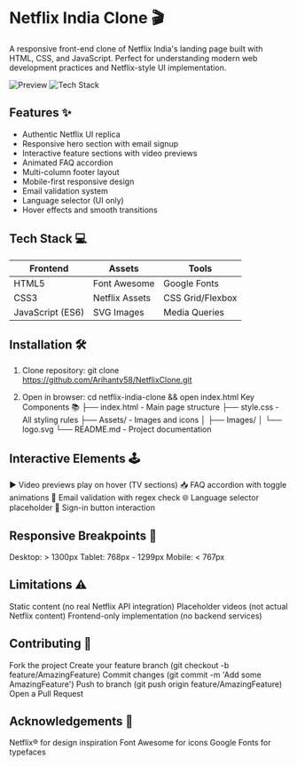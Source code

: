 # Netflix India Clone 🎬

A responsive front-end clone of Netflix India's landing page built with HTML, CSS, and JavaScript. Perfect for understanding modern web development practices and Netflix-style UI implementation.

![Preview](https://img.shields.io/badge/Preview-Live_Demo-blue) 
![Tech Stack](https://img.shields.io/badge/Tech_Stack-HTML5-CSS3-JS-yellowgreen)

## Features ✨
- Authentic Netflix UI replica
- Responsive hero section with email signup
- Interactive feature sections with video previews
- Animated FAQ accordion
- Multi-column footer layout
- Mobile-first responsive design
- Email validation system
- Language selector (UI only)
- Hover effects and smooth transitions

## Tech Stack 💻
| Frontend          | Assets           | Tools            |
|-------------------|------------------|------------------|
| HTML5             | Font Awesome     | Google Fonts     |
| CSS3              | Netflix Assets   | CSS Grid/Flexbox |
| JavaScript (ES6)  | SVG Images       | Media Queries    |

## Installation 🛠️
1. Clone repository:
git clone https://github.com/Arihantv58/NetflixClone.git

3. Open in browser:
cd netflix-india-clone && open index.html
Key Components 📚
├── index.html         - Main page structure
├── style.css          - All styling rules
├── Assets/            - Images and icons
│   ├── Images/
│   └── logo.svg
└── README.md          - Project documentation

## Interactive Elements 🕹️
▶️ Video previews play on hover (TV sections)
📥 FAQ accordion with toggle animations
📧 Email validation with regex check
🌐 Language selector placeholder
🔴 Sign-in button interaction

## Responsive Breakpoints 📱
Desktop: > 1300px
Tablet: 768px - 1299px
Mobile: < 767px

## Limitations ⚠️
Static content (no real Netflix API integration)
Placeholder videos (not actual Netflix content)
Frontend-only implementation (no backend services)

## Contributing 🤝
Fork the project
Create your feature branch (git checkout -b feature/AmazingFeature)
Commit changes (git commit -m 'Add some AmazingFeature')
Push to branch (git push origin feature/AmazingFeature)
Open a Pull Request

## Acknowledgements 🙏
Netflix® for design inspiration
Font Awesome for icons
Google Fonts for typefaces
